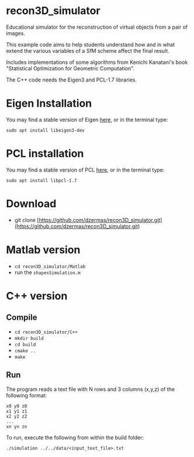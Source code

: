 # recon3D_simulator
Educational simulator for the reconstruction of virtual objects from a pair of images.

This example code aims to help students understand how and in what extend the various variables of a SfM scheme affect the final result.

Includes implementations of some algorithms from Kenichi Kanatani's book "Statistical Optimization for Geometric Computation".

The C++ code needs the Eigen3 and PCL-1.7 libraries.

# Eigen Installation
You may find a stable version of Eigen [here](http://eigen.tuxfamily.org/index.php?title=Main_Page), or in the terminal type:

`sudo apt install libeigen3-dev`

# PCL installation
You may find a stable version of PCL [here](http://pointclouds.org/downloads/), or in the terminal type:

`sudo apt install libpcl-1.7`

# Download
* git clone [https://github.com/dzermas/recon3D_simulator.git](https://github.com/dzermas/recon3D_simulator.git)

# Matlab version
* `cd recon3D_simulator/Matlab`
* run the `shapesSimulation.m`

# C++ version
## Compile
* `cd recon3D_simulator/C++`
* `mkdir build`
* `cd build`
* `cmake ..`
* `make`

## Run
The program reads a text file with N rows and 3 columns (x,y,z) of the following format:
```
x0 y0 z0
x1 y1 z1
x2 y2 z2
...
xn yn zn
```
To run, execute the following from within the build folder:

`./simulation ../../data/<input_text_file>.txt`
